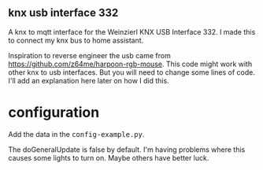 ## knx usb interface 332

A knx to mqtt interface for the Weinzierl KNX USB Interface 332. I made this to connect my knx bus to home assistant.

Inspiration to reverse engineer the usb came from https://github.com/z64me/harpoon-rgb-mouse. This code might work with other knx to usb interfaces. But you will need to change some lines of code. I'll add an explanation here later on how I did this.

# configuration
Add the data in the <kbd>config-example.py</kbd>.

The doGeneralUpdate is false by default. I'm having problems where this causes some lights to turn on. Maybe others have better luck.